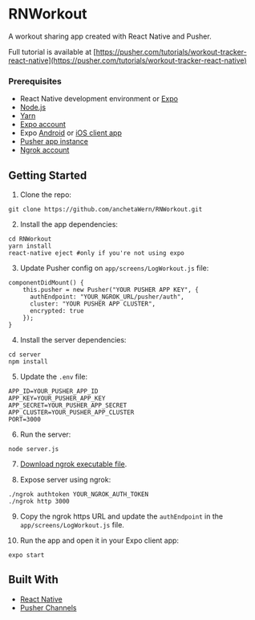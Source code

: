 # RNWorkout
A workout sharing app created with React Native and Pusher.

Full tutorial is available at [https://pusher.com/tutorials/workout-tracker-react-native](https://pusher.com/tutorials/workout-tracker-react-native)

### Prerequisites

- React Native development environment or [Expo](https://expo.io/)
- [Node.js](https://nodejs.org/en/)
- [Yarn](https://yarnpkg.com/en/)
- [Expo account](https://expo.io/)
- Expo [Android](https://play.google.com/store/apps/details?id=host.exp.exponent&hl=en) or [iOS client app](https://itunes.apple.com/us/app/expo-client/id982107779?mt=8)
- [Pusher app instance](https://pusher.com)
- [Ngrok account](https://ngrok.com/)


## Getting Started

1. Clone the repo:

```
git clone https://github.com/anchetaWern/RNWorkout.git
```

2. Install the app dependencies:

```
cd RNWorkout
yarn install
react-native eject #only if you're not using expo
```

3. Update Pusher config on `app/screens/LogWorkout.js` file:

```
componentDidMount() {
    this.pusher = new Pusher("YOUR PUSHER APP KEY", {
      authEndpoint: "YOUR_NGROK_URL/pusher/auth",
      cluster: "YOUR PUSHER APP CLUSTER",
      encrypted: true
    });
}
```

4. Install the server dependencies:

```
cd server
npm install
```

5. Update the `.env` file:

```
APP_ID=YOUR_PUSHER_APP_ID
APP_KEY=YOUR_PUSHER_APP_KEY
APP_SECRET=YOUR_PUSHER_APP_SECRET
APP_CLUSTER=YOUR_PUSHER_APP_CLUSTER
PORT=3000
```


6. Run the server:

```
node server.js
```

7. [Download ngrok executable file](https://dashboard.ngrok.com/get-started).

8. Expose server using ngrok:


```
./ngrok authtoken YOUR_NGROK_AUTH_TOKEN
./ngrok http 3000
```

9. Copy the ngrok https URL and update the `authEndpoint` in the `app/screens/LogWorkout.js` file.

10. Run the app and open it in your Expo client app:

```
expo start
```


## Built With

* [React Native](http://facebook.github.io/react-native/)
* [Pusher Channels](https://pusher.com)
